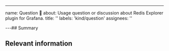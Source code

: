 ---

name: Question 🤔
about: Usage question or discussion about Redis Explorer plugin for Grafana.
title: ''
labels: 'kind/question'
assignees: ''

---## Summary

<!-- Please include as much useful information as possible. -->

## Relevant information

<!-- Provide as much useful information as you can -->
